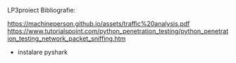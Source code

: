 LP3proiect
  Bibliografie:

https://machineperson.github.io/assets/traffic%20analysis.pdf
https://www.tutorialspoint.com/python_penetration_testing/python_penetration_testing_network_packet_sniffing.htm
+ instalare pyshark
